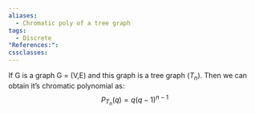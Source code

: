 ```yaml
---
aliases:
  - Chromatic poly of a tree graph
tags:
  - Discrete
"References:": 
cssclasses:
---
```

If G is a graph G = (V,E) and this graph is a tree graph ($T_n$). Then we can obtain it’s chromatic polynomial as: 
$$
P_{T_n} (q) = q(q-1)^{n-1}
$$

